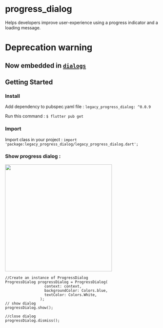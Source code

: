 # progress_dialog

Helps developers improve user-experience using a progress indicator and a loading message.

# Deprecation warning

## Now embedded in [`dialogs`](https://pub.dev/packages/dialogs)

## Getting Started
### Install
Add dependency to pubspec.yaml file :
`legacy_progress_dialog: ^0.0.9`

Run this command :
`$ flutter pub get`

### Import
Import class in your project :
`import 'package:legacy_progress_dialog/legacy_progress_dialog.dart';`

### Show progress dialog :
<Img src="https://raw.githubusercontent.com/asadamatic/Progress-Dialog/master/open.png" align = "top" height = "350" height="300em" />

```
//Create an instance of ProgressDialog
ProgressDialog progressDialog = ProgressDialog(
                  context: context,
                  backgroundColor: Colors.blue,
                  textColor: Colors.White,
                );
// show dialog
progressDialog.show();

//close dialog
progressDialog.dismiss();
```
